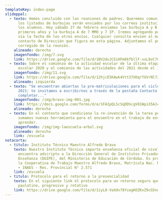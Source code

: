 ```yaml
---
templateKey: index-page
slideppal:
  - texto: Hemos concluido con las reuniones de padres. Queremos comunicarles que
      los listados de burbujas serán enviados por los correos institucionales de
      los alumnos. Hoy sábado 27 de febrero enviamos las burbuja A y B de los
      primeros años y la burbuja A de 7 MMO y 7 IP. Iremos agregando por esta
      vía la fecha de los otros envíos. Cualquier consulta envíen al mail de
      contacto de Dirección que figura en esta página. Adjuntamos el pdf
      corregido de la reunión.
    alineado: derecha
    imagenfondo: /img/7.svg
    link: https://drive.google.com/file/d/1BV2duJCEiHFm8kfbllF-xxL8vC7CljIh/view?usp=sharing
  - texto: Sobre el comienzo de la actividad escolar de la última etapa del ciclo
      escolar 2020 y el comienzo de las actividades del 2021 desde el 1 de marzo
    imagenfondo: /img/11.svg
    link: https://drive.google.com/file/d/12hjcE5KAwk4Vtt37UOqrTGVrNl7z-mfm/view?usp=sharing
    alineado: izquierda
  - texto: "Se encuentran abiertas la pre-matriculaciones para el ciclo lectivo
      2021: te invitamos a escribirnos a través de la pestaña Contacto y a
      completar..."
    imagenfondo: /img/bravo-img-001.jpg
    link: https://docs.google.com/forms/d/e/1FAIpQLScSqDDScgV81WpiX5AJc5hkqHLe2H-0SiaLyO_Xg-b8AmE2hA/viewform
    alineado: derecha
  - texto: En el contexto que condiciona la re-invención de la tarea pedagógica,
      sumamos nuevas herramienta para el encuentro en el trabajo de enseñar y
      aprender.
    imagenfondo: /img/img-laescuela-arbol.svg
    alineado: derecha
    link: /escuela
notacorta:
  - titulo: Instituto Técnico Maestro Alfredo Bravo
    texto: Nuestro Instituto Técnico imparte enseñanza oficial de nivel medio y se
      encuentra adscripto a la Dirección General de Institutos Privados de
      Enseñanza (DGIPE), del Ministerio de Educación de Córdoba. Es propiedad de
      la Cooperativa de Trabajo Maestro Alfredo Bravo, Matrícula Nac. N° 26.534
      - INAES - Res. Provincial N° 2.571
    link: /escuela
  - titulo: Protocolo para el retorno a la presencialidad
    texto: En el siguiente link el protocolo para un retorno seguro que será
      paulatino, progresivo y rotativo
    link: https://drive.google.com/file/d/1iyL8-VaXdv78YzagKOZKvZ9cG5nwePl8/view?usp=sharing
---
```

